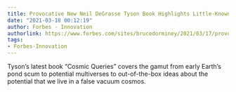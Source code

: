 ```yaml
---
title: Provocative New Neil DeGrasse Tyson Book Highlights Little-Known Cosmic Tidbits
date: "2021-03-18 00:12:19"
author: Forbes - Innovation
authorlink: https://www.forbes.com/sites/brucedorminey/2021/03/17/provocative-new-neil-degrasse-tyson-book-highlights-little-known-cosmic-tidbits/
tags:
- Forbes-Innovation
---
```

Tyson’s latest book “Cosmic Queries” covers the gamut from early Earth’s pond scum to potential multiverses to out-of-the-box ideas about the potential that we live in a false vacuum cosmos.